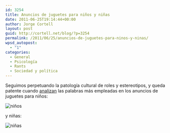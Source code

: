 ```yaml
---
id: 3254
title: Anuncios de juguetes para niños y niñas
date: 2011-06-25T19:14:44+00:00
author: Jorge Cortell
layout: post
guid: http://cortell.net/blog/?p=3254
permalink: /2011/06/25/anuncios-de-juguetes-para-ninos-y-ninas/
wpsd_autopost:
  - "1"
categories:
  - General
  - Psicología
  - Rants
  - Sociedad y polí­tica
---
```

Seguimos perpetuando la patología cultural de roles y estereotipos, y queda patente cuando [analizan](http://www.achilleseffect.com/wp-content/uploads/2011/03/wordle-GirlsToys-sm.png) las palabras más empleadas en los anuncios de juguetes para niños:

<img class="aligncenter" src="http://www.achilleseffect.com/wp-content/uploads/2011/03/wordle-BoysToys-sm.png" alt="niños" />
  
y niñas:
  
<img class="aligncenter" src="http://www.achilleseffect.com/wp-content/uploads/2011/03/wordle-GirlsToys-sm.png" alt="niñas" />